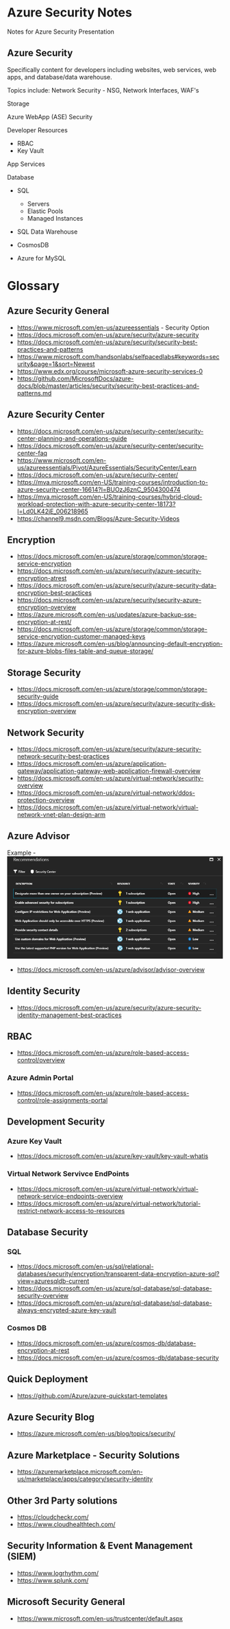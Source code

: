 # Azure Security Notes

Notes for Azure Security Presentation

## Azure Security

Specifically content for developers including websites, web services, web apps, and database/data warehouse.

Topics include:
Network Security - NSG, Network Interfaces, WAF's 

Storage

Azure WebApp (ASE) Security

Developer Resources
* RBAC
* Key Vault

App Services

Database
* SQL
    * Servers
    * Elastic Pools
    * Managed Instances

* SQL Data Warehouse

* CosmosDB

* Azure for MySQL

# Glossary

## Azure Security General

* https://www.microsoft.com/en-us/azureessentials - Security Option
* https://docs.microsoft.com/en-us/azure/security/azure-security
* https://docs.microsoft.com/en-us/azure/security/security-best-practices-and-patterns
* https://www.microsoft.com/handsonlabs/selfpacedlabs#keywords=security&page=1&sort=Newest
* https://www.edx.org/course/microsoft-azure-security-services-0
* https://github.com/MicrosoftDocs/azure-docs/blob/master/articles/security/security-best-practices-and-patterns.md

## Azure Security Center

* https://docs.microsoft.com/en-us/azure/security-center/security-center-planning-and-operations-guide
* https://docs.microsoft.com/en-us/azure/security-center/security-center-faq
* https://www.microsoft.com/en-us/azureessentials/Pivot/AzureEssentials/SecurityCenter/Learn
* https://docs.microsoft.com/en-us/azure/security-center/
* https://mva.microsoft.com/en-US/training-courses/introduction-to-azure-security-center-16614?l=BUOzJ6znC_9504300474
* https://mva.microsoft.com/en-US/training-courses/hybrid-cloud-workload-protection-with-azure-security-center-18173?l=Ld0LK42jE_006218965
* https://channel9.msdn.com/Blogs/Azure-Security-Videos

## Encryption

* https://docs.microsoft.com/en-us/azure/storage/common/storage-service-encryption
* https://docs.microsoft.com/en-us/azure/security/azure-security-encryption-atrest
* https://docs.microsoft.com/en-us/azure/security/azure-security-data-encryption-best-practices
* https://docs.microsoft.com/en-us/azure/security/security-azure-encryption-overview
* https://azure.microsoft.com/en-us/updates/azure-backup-sse-encryption-at-rest/
* https://docs.microsoft.com/en-us/azure/storage/common/storage-service-encryption-customer-managed-keys
* https://azure.microsoft.com/en-us/blog/announcing-default-encryption-for-azure-blobs-files-table-and-queue-storage/

## Storage Security

* https://docs.microsoft.com/en-us/azure/storage/common/storage-security-guide
* https://docs.microsoft.com/en-us/azure/security/azure-security-disk-encryption-overview

## Network Security

* https://docs.microsoft.com/en-us/azure/security/azure-security-network-security-best-practices
* https://docs.microsoft.com/en-us/azure/application-gateway/application-gateway-web-application-firewall-overview
* https://docs.microsoft.com/en-us/azure/virtual-network/security-overview
* https://docs.microsoft.com/en-us/azure/virtual-network/ddos-protection-overview
* https://docs.microsoft.com/en-us/azure/virtual-network/virtual-network-vnet-plan-design-arm

## Azure Advisor

Example -
![Image](AdvisorDemo.PNG)

* https://docs.microsoft.com/en-us/azure/advisor/advisor-overview

## Identity Security

* https://docs.microsoft.com/en-us/azure/security/azure-security-identity-management-best-practices

## RBAC

* https://docs.microsoft.com/en-us/azure/role-based-access-control/overview

### Azure Admin Portal

* https://docs.microsoft.com/en-us/azure/role-based-access-control/role-assignments-portal

## Development Security

### Azure Key Vault

* https://docs.microsoft.com/en-us/azure/key-vault/key-vault-whatis

### Virtual Network Servivce EndPoints

* https://docs.microsoft.com/en-us/azure/virtual-network/virtual-network-service-endpoints-overview
* https://docs.microsoft.com/en-us/azure/virtual-network/tutorial-restrict-network-access-to-resources

## Database Security

### SQL

* https://docs.microsoft.com/en-us/sql/relational-databases/security/encryption/transparent-data-encryption-azure-sql?view=azuresqldb-current
* https://docs.microsoft.com/en-us/azure/sql-database/sql-database-security-overview
* https://docs.microsoft.com/en-us/azure/sql-database/sql-database-always-encrypted-azure-key-vault

### Cosmos DB

* https://docs.microsoft.com/en-us/azure/cosmos-db/database-encryption-at-rest
* https://docs.microsoft.com/en-us/azure/cosmos-db/database-security

## Quick Deployment

* https://github.com/Azure/azure-quickstart-templates

## Azure Security Blog

* https://azure.microsoft.com/en-us/blog/topics/security/

## Azure Marketplace - Security Solutions

* https://azuremarketplace.microsoft.com/en-us/marketplace/apps/category/security-identity

## Other 3rd Party solutions

* https://cloudcheckr.com/
* https://www.cloudhealthtech.com/

## Security Information & Event Management (SIEM)

* https://www.logrhythm.com/
* https://www.splunk.com/

## Microsoft Security General

* https://www.microsoft.com/en-us/trustcenter/default.aspx
